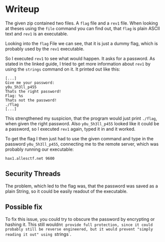 # Writeup
The given zip contained two files. A `flag` file and a `rev1` file.
When looking at theses using the `file` command you can find out, that `flag` is plain ASCII text and `rev1` is an executable.

Looking into the `flag` File we can see, that it is just a dummy flag, which is probably used by the `rev1` executable.

So I executed `rev1` to see what would happen. It asks for a password. As stated in the linked guide, I tried to get more information about `rev1` by using the `strings` command on it. It printed out like this:

```
[...]
Give me your password: 
y0u_5h3ll_p455
Thats the right password!
Flag: %s
Thats not the password!
./flag
[...]
```
This strengthened my suspicion, that the program would just print `./flag`, when given the right password. Also `y0u_5h3ll_p455` looked like it could be a password, so I executed `rev1` again, typed it in and it worked.

To get the flag I then just had to use the given command and type in the password `y0u_5h3ll_p455`, connecting me to the remote server, which was probably running our executable:
```
hax1.allesctf.net 9600
```
## Security Threads
The problem, which led to the flag was, that the password was saved as a plain String, so it could be easily readout of the executable.
## Possible fix
To fix this issue, you could try to obscure the password by encrypting or hashing it. This still wouldn`t provide full protection, since it could probably still be reverse engineered, but it would prevent "simply reading it out" using `strings`.
